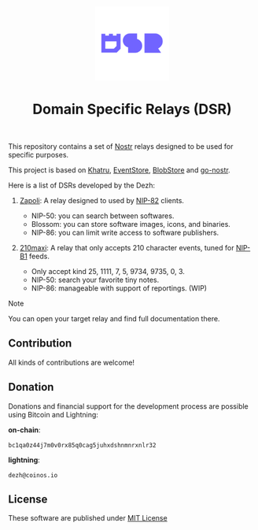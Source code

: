 <p align="center"> 
    <img alt="ddsr" src="./.images/ddsr.png" width="150" height="150" />
</p>

<h1 align="center">
Domain Specific Relays (DSR)
</h1>

<br/>

This repository contains a set of [Nostr](https://nostr.com) relays designed to be used for specific purposes.

This project is based on [Khatru](https://github.com/fiatjaf/khatru), [EventStore](https://github.com/fiatjaf/eventstore), [BlobStore](github.com/kehiy/blobstore) and [go-nostr](github.com/nbd-wtf/go-nostr).

Here is a list of DSRs developed by the Dezh:

1. [Zapoli](./zaploi): A relay designed to used by [NIP-82](https://github.com/nostr-protocol/nips/pull/1336) clients.
    - NIP-50: you can search between softwares.
    - Blossom: you can store software images, icons, and binaries.
    - NIP-86: you can limit write access to software publishers.

2. [210maxi](./210maxi): A relay that only accepts 210 character events, tuned for [NIP-B1](https://github.com/nostr-protocol/nips/pull/1710) feeds.
    - Only accept kind 25, 1111, 7, 5, 9734, 9735, 0, 3.
    - NIP-50: search your favorite tiny notes.
    - NIP-86: manageable with support of reportings. (WIP)

> [!NOTE]
> You can open your target relay and find full documentation there.

## Contribution

All kinds of contributions are welcome!

## Donation

Donations and financial support for the development process are possible using Bitcoin and Lightning:

**on-chain**:

```
bc1qa0z44j7m0v0rx85q0cag5juhxdshnmnrxnlr32
```

**lightning**: 

```
dezh@coinos.io
```

## License

These software are published under [MIT License](./LICENSE)
